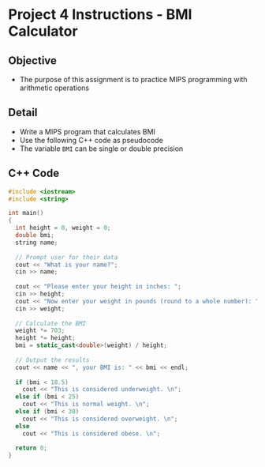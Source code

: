 # Project 4 Instructions - BMI Calculator

## Objective
* The purpose of this assignment is to practice MIPS programming with arithmetic operations

## Detail
* Write a MIPS program that calculates BMI
* Use the following C++ code as pseudocode
* The variable `BMI` can be single or double precision

## C++ Code
```cpp
#include <iostream>
#include <string>

int main()
{
  int height = 0, weight = 0;
  double bmi;
  string name;
  
  // Prompt user for their data
  cout << "What is your name?";
  cin >> name;
  
  cout << "Please enter your height in inches: ";
  cin >> height;
  cout << "Now enter your weight in pounds (round to a whole number): ";
  cin >> weight;
  
  // Calculate the BMI
  weight *= 703;
  height *= height;
  bmi = static_cast<double>(weight) / height;
  
  // Output the results
  cout << name << ", your BMI is: " << bmi << endl;
  
  if (bmi < 18.5)
    cout << "This is considered underweight. \n";
  else if (bmi < 25)
    cout << "This is normal weight. \n";
  else if (bmi < 30)
    cout << "This is considered overweight. \n";
  else
    cout << "This is considered obese. \n";
  
  return 0;
}
```
